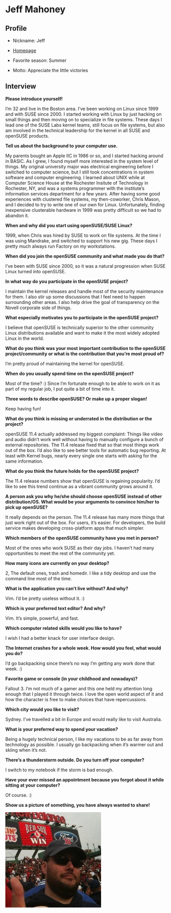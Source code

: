# Jeff Mahoney

## Profile

* Nickname:	 Jeff
* [Homepage](http://www.jeffreymahoney.com/)

* Favorite season:	Summer
* Motto:	Appreciate the little victories

## Interview

**Please introduce yourself!**

I’m 32 and live in the Boston area. I’ve been working on Linux since 1999 and with SUSE since 2000. I started working with Linux by just hacking on small things and then moving on to specialize in file systems. These days I lead one of the SUSE Labs kernel teams, still focus on file systems, but also am involved in the technical leadership for the kernel in all SUSE and openSUSE products.


**Tell us about the background to your computer use.**

My parents bought an Apple IIC in 1986 or so, and I started hacking around in BASIC. As I grew, I found myself more interested in the system level of things. My original university major was electrical engineering before I switched to computer science, but I still took concentrations in system software and computer engineering. I learned about UNIX while at Computer Science House at the Rochester Insitute of Technology in Rochester, NY, and was a systems programmer with the institute’s information services department for a few years. After having some good experiences with clustered file systems, my then-coworker, Chris Mason, and I decided to try to write one of our own for Linux. Unfortunately, finding inexpensive clusterable hardware in 1999 was pretty difficult so we had to abandon it.


**When and why did you start using openSUSE/SUSE Linux?**

1999, when Chris was hired by SUSE to work on file systems. At the time I was using Mandrake, and switched to support his new gig. These days I pretty much always run Factory on my workstations.


**When did you join the openSUSE community and what made you do that?**

I’ve been with SUSE since 2000, so it was a natural progression when SUSE Linux turned into openSUSE.


**In what way do you participate in the openSUSE project?**

I maintain the kernel releases and handle most of the security maintenance for them. I also stir up some discussions that I feel need to happen surrounding other areas. I also help drive the goal of transparency on the Novell corporate side of things.


**What especially motivates you to participate in the openSUSE project?**

I believe that openSUSE is technically superior to the other community Linux distributions available and want to make it the most widely adopted Linux in the world.


**What do you think was your most important contribution to the openSUSE project/community or what is the contribution that you’re most proud of?**

I’m pretty proud of maintaining the kernel for openSUSE.


**When do you usually spend time on the openSUSE project?**

Most of the time? :) Since I’m fortunate enough to be able to work on it as part of my regular job, I put quite a bit of time into it.


**Three words to describe openSUSE? Or make up a proper slogan!**

Keep having fun!


**What do you think is missing or underrated in the distribution or the project?**

openSUSE 11.4 actually addressed my biggest complaint: Things like video and audio didn’t work well without having to manually configure a bunch of external repositories. The 11.4 release fixed that so that most things work out of the box. I’d also like to see better tools for automatic bug reporting. At least with Kernel bugs, nearly every single one starts with asking for the same information.


**What do you think the future holds for the openSUSE project?**

The 11.4 release numbers show that openSUSE is regaining popularity. I’d like to see this trend continue as a vibrant community grows around it.

**A person ask you why he/she should choose openSUSE instead of other distribution/OS. What would be your arguments to convince him/her to pick up openSUSE?**

It really depends on the person. The 11.4 release has many more things that just work right out of the box. For users, it’s easier. For developers, the build service makes developing cross-platform apps that much simpler.


**Which members of the openSUSE community have you met in person?**

Most of the ones who work SUSE as their day jobs. I haven’t had many opportunities to meet the rest of the community yet.


**How many icons are currently on your desktop?**

2, The default ones, trash and homedir. I like a tidy desktop and use the command line most of the time.


**What is the application you can’t live without? And why?**

Vim. I’d be pretty useless without it. :)


**Which is your preferred text editor? And why?**

Vim. It’s simple, powerful, and fast.


**Which computer related skills would you like to have?**

I wish I had a better knack for user interface design.


**The Internet crashes for a whole week. How would you feel, what would you do?**

I’d go backpacking since there’s no way I’m getting any work done that week. :)


**Favorite game or console (in your childhood and nowadays)?**

Fallout 3. I’m not much of a gamer and this one held my attention long enough that I played it through twice. I love the open world aspect of it and how the character is free to make choices that have repercussions.


**Which city would you like to visit?**

Sydney. I’ve travelled a bit in Europe and would really like to visit Australia.


**What is your preferred way to spend your vacation?**

Being a hugely technical person, I like my vacations to be as far away from technology as possible. I usually go backpacking when it’s warmer out and skiing when it’s not.


**There’s a thunderstorm outside. Do you turn off your computer?**

I switch to my notebook if the storm is bad enough.


**Have your ever missed an appointment because you forgot about it while sitting at your computer?**

Of course. :)


**Show us a picture of something, you have always wanted to share!**

![Jeff Mahoney](images/jeff_mahoney.jpg)
